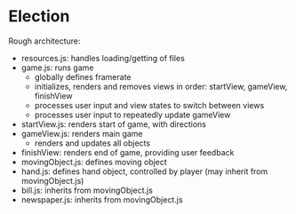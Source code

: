 # Election

Rough architecture:

- resources.js: handles loading/getting of files
- game.js: runs game
  - globally defines framerate
  - initializes, renders and removes views in order: startView, gameView, finishView
  - processes user input and view states to switch between views
  - processes user input to repeatedly update gameView
- startView.js: renders start of game, with directions
- gameView.js: renders main game
  - renders and updates all objects
- finishView: renders end of game, providing user feedback
- movingObject.js: defines moving object
- hand.js: defines hand object, controlled by player (may inherit from movingObject.js)
- bill.js: inherits from movingObject.js
- newspaper.js: inherits from movingObject.js
